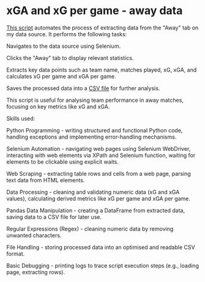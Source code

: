 ﻿# xGA and xG per game - away data

[This script](new_folder/awaydatascript.png) automates the process of extracting data from the "Away" tab on my data source. It performs the following tasks:

Navigates to the data source using Selenium.

Clicks the "Away" tab to display relevant statistics.

Extracts key data points such as team name, matches played, xG, xGA, and calculates xG per game and xGA per game.

Saves the processed data into a [CSV file](new_folder/awaydatatable.png) for further analysis.

This script is useful for analysing team performance in away matches, focusing on key metrics like xG and xGA.

Skills used:

Python Programming - writing structured and functional Python code, handling exceptions and implementing error-handling mechanisms. 

Selenium Automation - navigating web pages using Selenium WebDriver, interacting with web elements via XPath and Selenium function, waiting for elements to be clickable using explicit waits.

Web Scraping - extracting table rows and cells from a web page, parsing text data from HTML elements.

Data Processing - cleaning and validating numeric data (xG and xGA values), calculating derived metrics like xG per game and xGA per game.

Pandas Data Manipulation - creating a DataFrame from extracted data, saving data to a CSV file for later use.

Regular Expressions (Regex) - cleaning numeric data by removing unwanted characters.

File Handling - storing processed data into an optimised and readable CSV format.

Basic Debugging - printing logs to trace script execution steps (e.g., loading page, extracting rows).
